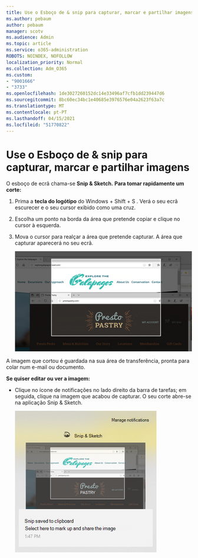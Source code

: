 ```yaml
---
title: Use o Esboço de & snip para capturar, marcar e partilhar imagens
ms.author: pebaum
author: pebaum
manager: scotv
ms.audience: Admin
ms.topic: article
ms.service: o365-administration
ROBOTS: NOINDEX, NOFOLLOW
localization_priority: Normal
ms.collection: Adm_O365
ms.custom:
- "9001666"
- "3733"
ms.openlocfilehash: 1de3027260152dc14e33496af7cfb1dd239447d6
ms.sourcegitcommit: 8bc60ec34bc1e40685e3976576e04a2623f63a7c
ms.translationtype: MT
ms.contentlocale: pt-PT
ms.lasthandoff: 04/15/2021
ms.locfileid: "51770822"
---
```

# <a name="use-snip--sketch-to-capture-mark-up-and-share-images"></a>Use o Esboço de & snip para capturar, marcar e partilhar imagens

O esboço de ecrã chama-se **Snip & Sketch.** **Para tomar rapidamente um corte:**

1. Prima a **tecla do logótipo** do Windows + Shift + S . Verá o seu ecrã escurecer e o seu cursor exibido como uma cruz. 

2. Escolha um ponto na borda da área que pretende copiar e clique no cursor à esquerda. 

3. Mova o cursor para realçar a área que pretende capturar. A área que capturar aparecerá no seu ecrã.

   ![imagem de seleção destacada](media/snipone.png)

A imagem que cortou é guardada na sua área de transferência, pronta para colar num e-mail ou documento. 

**Se quiser editar ou ver a imagem:** 

- Clique no ícone de notificações no lado direito da barra de tarefas; em seguida, clique na imagem que acabou de capturar. O seu corte abre-se na aplicação Snip & Sketch.

   ![imagem de imagem exibindo em app de snipping](media/sniptwo.png)
